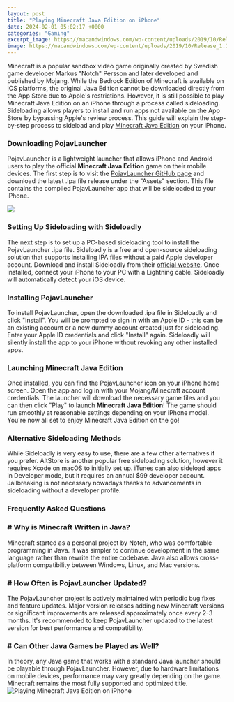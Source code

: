 ```yaml
---
layout: post
title: "Playing Minecraft Java Edition on iPhone"
date: 2024-02-01 05:02:17 +0000
categories: "Gaming"
excerpt_image: https://macandwindows.com/wp-content/uploads/2019/10/Release_1.14.4.png
image: https://macandwindows.com/wp-content/uploads/2019/10/Release_1.14.4.png
---
```


Minecraft is a popular sandbox video game originally created by Swedish game developer Markus "Notch" Persson and later developed and published by Mojang. While the Bedrock Edition of Minecraft is available on iOS platforms, the original Java Edition cannot be downloaded directly from the App Store due to Apple's restrictions. However, it is still possible to play Minecraft Java Edition on an iPhone through a process called sideloading. Sideloading allows players to install and run apps not available on the App Store by bypassing Apple's review process. This guide will explain the step-by-step process to sideload and play [Minecraft Java Edition](https://store.fi.io.vn/cute-axolotl-funny-i-axolotl-questions-salamander-265/men&) on your iPhone.
### Downloading PojavLauncher
PojavLauncher is a lightweight launcher that allows iPhone and Android users to play the official **Minecraft Java Edition** game on their mobile devices. The first step is to visit the [PojavLauncher GitHub page](https://github.com/PojavLauncherTeam/PojavLauncher/releases) and download the latest .ipa file release under the "Assets" section. This file contains the compiled PojavLauncher app that will be sideloaded to your iPhone.

![](https://i.ytimg.com/vi/OZR40oNQnDw/maxresdefault.jpg)
### Setting Up Sideloading with Sideloadly 
The next step is to set up a PC-based sideloading tool to install the PojavLauncher .ipa file. Sideloadly is a free and open-source sideloading solution that supports installing IPA files without a paid Apple developer account. Download and install Sideloadly from their [official website](https://sideloadly.io/). Once installed, connect your iPhone to your PC with a Lightning cable. Sideloadly will automatically detect your iOS device.
### Installing PojavLauncher
To install PojavLauncher, open the downloaded .ipa file in Sideloadly and click "Install". You will be prompted to sign in with an Apple ID - this can be an existing account or a new dummy account created just for sideloading. Enter your Apple ID credentials and click "Install" again. Sideloadly will silently install the app to your iPhone without revoking any other installed apps.
### Launching Minecraft Java Edition
Once installed, you can find the PojavLauncher icon on your iPhone home screen. Open the app and log in with your Mojang/Minecraft account credentials. The launcher will download the necessary game files and you can then click "Play" to launch **Minecraft Java Edition**! The game should run smoothly at reasonable settings depending on your iPhone model. You're now all set to enjoy Minecraft Java Edition on the go!
### Alternative Sideloading Methods
While Sideloadly is very easy to use, there are a few other alternatives if you prefer. AltStore is another popular free sideloading solution, however it requires Xcode on macOS to initially set up. iTunes can also sideload apps in Developer mode, but it requires an annual $99 developer account. Jailbreaking is not necessary nowadays thanks to advancements in sideloading without a developer profile.
### Frequently Asked Questions
### # Why is Minecraft Written in Java?
Minecraft started as a personal project by Notch, who was comfortable programming in Java. It was simpler to continue development in the same language rather than rewrite the entire codebase. Java also allows cross-platform compatibility between Windows, Linux, and Mac versions.
### # How Often is PojavLauncher Updated?  
The PojavLauncher project is actively maintained with periodic bug fixes and feature updates. Major version releases adding new Minecraft versions or significant improvements are released approximately once every 2-3 months. It's recommended to keep PojavLauncher updated to the latest version for best performance and compatibility.
### # Can Other Java Games be Played as Well?
In theory, any Java game that works with a standard Java launcher should be playable through PojavLauncher. However, due to hardware limitations on mobile devices, performance may vary greatly depending on the game. Minecraft remains the most fully supported and optimized title.
![Playing Minecraft Java Edition on iPhone](https://macandwindows.com/wp-content/uploads/2019/10/Release_1.14.4.png)
